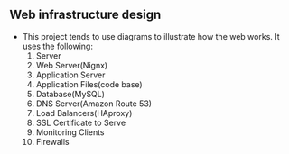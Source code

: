 ## Web infrastructure design
- This project tends to use diagrams to illustrate how the web works. It uses the following:
	1. Server
	2. Web Server(Nignx)
	3. Application Server
	4. Application Files(code base)
	5. Database(MySQL)
	6. DNS Server(Amazon Route 53)
	7. Load Balancers(HAproxy)
	8. SSL Certificate to Serve
	9. Monitoring Clients
	10. Firewalls
